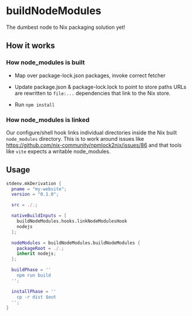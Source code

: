 # buildNodeModules

The dumbest node to Nix packaging solution yet!

## How it works

### How node_modules is built

- Map over package-lock.json packages, invoke correct fetcher

- Update package.json & package-lock.lock to point to store paths
URLs are rewritten to `file:...` dependencies that link to the Nix store.

- Run `npm install`

### How node_modules is linked
Our configure/shell hook links individual directories inside the Nix built `node_modules` directory.
This is to work around issues like https://github.com/nix-community/npmlock2nix/issues/86 and that tools like `vite` expects a writable node_modules.

## Usage

``` nix
stdenv.mkDerivation {
  pname = "my-website";
  version = "0.1.0";

  src = ./.;

  nativeBuildInputs = [
    buildNodeModules.hooks.linkNodeModulesHook
    nodejs
  ];

  nodeModules = buildNodeModules.buildNodeModules {
    packageRoot = ./.;
    inherit nodejs;
  };

  buildPhase = ''
    npm run build
  '';

  installPhase = ''
    cp -r dist $out
  '';
}
```
